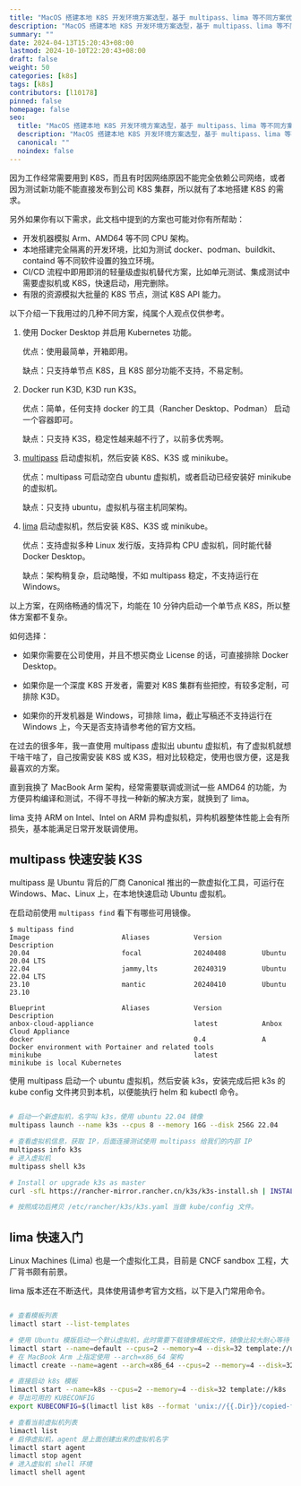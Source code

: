 ```yaml
---
title: "MacOS 搭建本地 K8S 开发环境方案选型，基于 multipass、lima 等不同方案优缺点介绍对比"
description: "MacOS 搭建本地 K8S 开发环境方案选型，基于 multipass、lima 等不同方案优缺点介绍对比"
summary: ""
date: 2024-04-13T15:20:43+08:00
lastmod: 2024-10-10T22:20:43+08:00
draft: false
weight: 50
categories: [k8s]
tags: [k8s]
contributors: [l10178]
pinned: false
homepage: false
seo:
  title: "MacOS 搭建本地 K8S 开发环境方案选型，基于 multipass、lima 等不同方案优缺点介绍对比"
  description: "MacOS 搭建本地 K8S 开发环境方案选型，基于 multipass、lima 等不同方案优缺点介绍对比"
  canonical: ""
  noindex: false
---
```


因为工作经常需要用到 K8S，而且有时因网络原因不能完全依赖公司网络，或者因为测试新功能不能直接发布到公司 K8S 集群，所以就有了本地搭建 K8S 的需求。

另外如果你有以下需求，此文档中提到的方案也可能对你有所帮助：

- 开发机器模拟 Arm、AMD64 等不同 CPU 架构。
- 本地搭建完全隔离的开发环境，比如为测试 docker、podman、buildkit、containd 等不同软件设置的独立环境。
- CI/CD 流程中即用即消的轻量级虚拟机替代方案，比如单元测试、集成测试中需要虚拟机或 K8S，快速启动，用完删除。
- 有限的资源模拟大批量的 K8S 节点，测试 K8S API 能力。

以下介绍一下我用过的几种不同方案，纯属个人观点仅供参考。

1. 使用 Docker Desktop 并启用 Kubernetes 功能。

   优点：使用最简单，开箱即用。

   缺点：只支持单节点 K8S，且 K8S 部分功能不支持，不易定制。

2. Docker run K3D, K3D run K3S。

   优点：简单，任何支持 docker 的工具（Rancher Desktop、Podman） 启动一个容器即可。

   缺点：只支持 K3S，稳定性越来越不行了，以前多优秀啊。

3. [multipass][] 启动虚拟机，然后安装 K8S、K3S 或 minikube。

   优点：multipass 可启动空白 ubuntu 虚拟机，或者启动已经安装好 minikube 的虚拟机。

   缺点：只支持 ubuntu，虚拟机与宿主机同架构。

4. [lima][] 启动虚拟机，然后安装 K8S、K3S 或 minikube。

   优点：支持虚拟多种 Linux 发行版，支持异构 CPU 虚拟机，同时能代替 Docker Desktop。

   缺点：架构稍复杂，启动略慢，不如 multipass 稳定，不支持运行在 Windows。

以上方案，在网络畅通的情况下，均能在 10 分钟内启动一个单节点 K8S，所以整体方案都不复杂。

如何选择：

- 如果你需要在公司使用，并且不想买商业 License 的话，可直接排除 Docker Desktop。

- 如果你是一个深度 K8S 开发者，需要对 K8S 集群有些把控，有较多定制，可排除 K3D。

- 如果你的开发机器是 Windows，可排除 lima，截止写稿还不支持运行在 Windows 上，今天是否支持请参考他的官方文档。

在过去的很多年，我一直使用 multipass 虚拟出 ubuntu 虚拟机，有了虚拟机就想干啥干啥了，自己按需安装 K8S 或 K3S，相对比较稳定，使用也很方便，这是我最喜欢的方案。

直到我换了 MacBook Arm 架构，经常需要联调或测试一些 AMD64 的功能，为方便异构编译和测试，不得不寻找一种新的解决方案，就换到了 lima。

lima 支持 ARM on Intel、Intel on ARM 异构虚拟机，异构机器整体性能上会有所损失，基本能满足日常开发联调使用。

## multipass 快速安装 K3S

multipass 是 Ubuntu 背后的厂商 Canonical 推出的一款虚拟化工具，可运行在 Windows、Mac、Linux 上，在本地快速启动 Ubuntu 虚拟机。

在启动前使用 `multipass find` 看下有哪些可用镜像。

```console
$ multipass find
Image                       Aliases           Version          Description
20.04                       focal             20240408         Ubuntu 20.04 LTS
22.04                       jammy,lts         20240319         Ubuntu 22.04 LTS
23.10                       mantic            20240410         Ubuntu 23.10

Blueprint                   Aliases           Version          Description
anbox-cloud-appliance                         latest           Anbox Cloud Appliance
docker                                        0.4              A Docker environment with Portainer and related tools
minikube                                      latest           minikube is local Kubernetes
```

使用 multipass 启动一个 ubuntu 虚拟机，然后安装 k3s，安装完成后把 k3s 的 kube config 文件拷贝到本机，以便能执行 helm 和 kubectl 命令。

```bash

# 启动一个新虚拟机，名字叫 k3s，使用 ubuntu 22.04 镜像
multipass launch --name k3s --cpus 8 --memory 16G --disk 256G 22.04

# 查看虚拟机信息，获取 IP，后面连接测试使用 multipass 给我们的内部 IP
multipass info k3s
# 进入虚拟机
multipass shell k3s

# Install or upgrade k3s as master
curl -sfL https://rancher-mirror.rancher.cn/k3s/k3s-install.sh | INSTALL_K3S_MIRROR=cn K3S_KUBECONFIG_MODE=600 INSTALL_K3S_CHANNEL=latest sh -

# 按照成功后拷贝 /etc/rancher/k3s/k3s.yaml 当做 kube/config 文件。

```

## lima 快速入门

Linux Machines (Lima) 也是一个虚拟化工具，目前是 CNCF sandbox 工程，大厂背书颇有前景。

lima 版本还在不断迭代，具体使用请参考官方文档，以下是入门常用命令。

```bash

# 查看模板列表
limactl start --list-templates

# 使用 Ubuntu 模版启动一个默认虚拟机，此时需要下载镜像模板文件，镜像比较大耐心等待
limactl start --name=default --cpus=2 --memory=4 --disk=32 template://ubuntu
# 在 MacBook Arm 上指定使用 --arch=x86_64 架构
limactl create --name=agent --arch=x86_64 --cpus=2 --memory=4 --disk=32 template://ubuntu

# 直接启动 k8s 模板
limactl start --name=k8s --cpus=2 --memory=4 --disk=32 template://k8s
# 导出可用的 KUBECONFIG
export KUBECONFIG=$(limactl list k8s --format 'unix://{{.Dir}}/copied-from-guest/kubeconfig.yaml')

# 查看当前虚拟机列表
limactl list
# 启停虚拟机，agent 是上面创建出来的虚拟机名字
limactl start agent
limactl stop agent
# 进入虚拟机 shell 环境
limactl shell agent

```

[multipass]: https://multipass.run/
[lima]: https://lima-vm.io/
